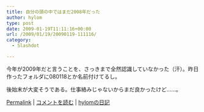 ```yaml
---
title: 自分の頭の中ではまだ2008年だった
author: hylom
type: post
date: 2009-01-19T11:11:16+00:00
url: /2009/01/19/20090119-111116/
category:
  - Slashdot

---
```

今年が2009年だと言うことを、さっきまで全然認識していなかった（汗）。昨日作ったフォルダに080118とか名前付けてるし。

後始末が大変そうである。仕事絡みじゃないからまだ良かったけど……。

  [Permalink][1] |   [コメントを読む][2] |   [hylomの日記][3]

 [1]: http://slashdot.jp/~hylom/journal/464839
 [2]: http://slashdot.jp/~hylom/journal/464839#acomments
 [3]: http://slashdot.jp/~hylom/journal/
